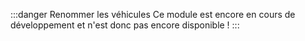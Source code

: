 :::danger Renommer les véhicules
Ce module est encore en cours de développement et n'est donc pas encore disponible !
:::
